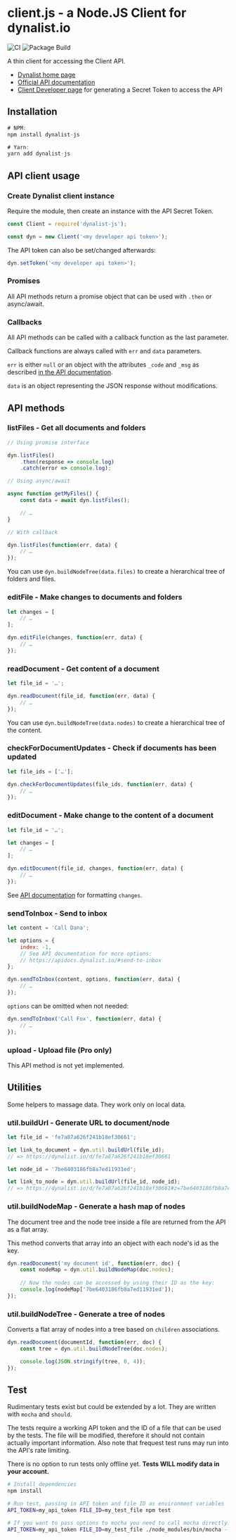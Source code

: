 # client.js - a Node.JS Client for dynalist.io

![CI](https://github.com/lasar/dynalist-js/workflows/Node.js%20CI/badge.svg) ![Package Build](https://github.com/lasar/dynalist-js/workflows/Node.js%20Package/badge.svg)

A thin client for accessing the Client API.

- [Dynalist home page](https://dynalist.io)
- [Official API documentation](https://apidocs.dynalist.io/)
- [Client Developer page](https://dynalist.io/developer) for generating a Secret Token to access the API

## Installation

```js
# NPM:
npm install dynalist-js

# Yarn:
yarn add dynalist-js
```

## API client usage

### Create Dynalist client instance

Require the module, then create an instance with the API Secret Token.

```js
const Client = require('dynalist-js');

const dyn = new Client('<my developer api token>');
```
    
The API token can also be set/changed afterwards:

```js
dyn.setToken('<my developer api token>');
```

### Promises

All API methods return a promise object that can be used with `.then` or async/await.

### Callbacks

All API methods can be called with a callback function as the last parameter.

Callback functions are always called with `err` and `data` parameters.

`err` is either `null` or an object with the attributes `_code` and `_msg` as described [in the API documentation](https://apidocs.dynalist.io/#common-error-reference).

`data` is an object representing the JSON response without modifications.

## API methods

### listFiles - Get all documents and folders

```js
// Using promise interface

dyn.listFiles()
    .then(response => console.log)
    .catch(error => console.log);

// Using async/await

async function getMyFiles() {
    const data = await dyn.listFiles();

    // …
}

// With callback

dyn.listFiles(function(err, data) {
    // …
});
```

You can use `dyn.buildNodeTree(data.files)` to create a hierarchical tree of folders and files.

### editFile - Make changes to documents and folders

```js
let changes = [
    // …
];

dyn.editFile(changes, function(err, data) {
    // …
});
```

### readDocument - Get content of a document

```js
let file_id = '…';

dyn.readDocument(file_id, function(err, data) {
    // …
});
```

You can use `dyn.buildNodeTree(data.nodes)` to create a hierarchical tree of the content.

### checkForDocumentUpdates - Check if documents has been updated

```js
let file_ids = ['…'];

dyn.checkForDocumentUpdates(file_ids, function(err, data) {
    // …
});
```

### editDocument - Make change to the content of a document

```js
let file_id = '…';

let changes = [
    // …
];

dyn.editDocument(file_id, changes, function(err, data) {
    // …
});
```

See [API documentation](https://apidocs.dynalist.io/#make-change-to-the-content-of-a-document) for formatting `changes`.

### sendToInbox - Send to inbox

```js
let content = 'Call Dana';

let options = {
    index: -1,
    // See API documentation for more options:
    // https://apidocs.dynalist.io/#send-to-inbox
};

dyn.sendToInbox(content, options, function(err, data) {
    // …
});
```

`options` can be omitted when not needed:

```js
dyn.sendToInbox('Call Fox', function(err, data) {
    // …
});
```
    
### upload - Upload file (Pro only)

This API method is not yet implemented.

## Utilities

Some helpers to massage data. They work only on local data.

### util.buildUrl - Generate URL to document/node

```js
let file_id = 'fe7a87a626f241b18ef30661';

let link_to_document = dyn.util.buildUrl(file_id);
// => https://dynalist.io/d/fe7a87a626f241b18ef30661

let node_id = '7be6403186fb8a7ed11931ed';

let link_to_node = dyn.util.buildUrl(file_id, node_id);
// => https://dynalist.io/d/fe7a87a626f241b18ef30661#z=7be6403186fb8a7ed11931ed
```

### util.buildNodeMap - Generate a hash map of nodes

The document tree and the node tree inside a file are returned from the API as a flat array.

This method converts that array into an object with each node's id as the key. 

```js
dyn.readDocument('my document id', function(err, doc) {
    const nodeMap = dyn.util.buildNodeMap(doc.nodes);
    
    // Now the nodes can be accessed by using their ID as the key:
    console.log(nodeMap['7be6403186fb8a7ed11931ed']);
});
```

### util.buildNodeTree - Generate a tree of nodes

Converts a flat array of nodes into a tree based on `children` associations. 

```js
dyn.readDocument(documentId, function(err, doc) {
    const tree = dyn.util.buildNodeTree(doc.nodes);

    console.log(JSON.stringify(tree, 0, 4));
});
```

## Test

Rudimentary tests exist but could be extended by a lot. They are written with `mocha` and `should`.

The tests require a working API token and the ID of a file that can be used by the tests. The file will be modified, therefore it should not contain actually important information.
Also note that frequest test runs may run into the API's rate limiting.

There is no option to run tests only offline yet. **Tests WILL modify data in your account.**

```bash
# Install dependencies
npm install

# Run test, passing in API token and file ID as environment variables
API_TOKEN=my_api_token FILE_ID=my_test_file npm test

# If you want to pass options to mocha you need to call mocha directly: 
API_TOKEN=my_api_token FILE_ID=my_test_file ./node_modules/bin/mocha --grep "Client#listFiles" 
```
